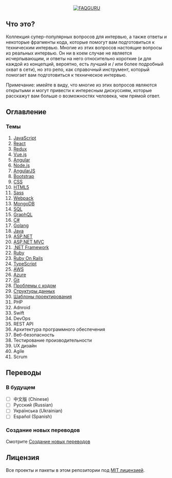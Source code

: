 <div align="center">
  <a href="https://github.com/FAQGURU">
    <img src="../assets/readme.svg" alt="FAQGURU" />
  </a>
</div>

## Что это?

Коллекция супер-популярных вопросов для интервью, а также ответы и некоторые фрагменты кода, которые помогут вам подготовиться к техническим интервью. Многие из этих вопросов настоящие вопросы из реальных интервью. Он ни в коем случае не является исчерпывающим, и ответы на него относительно короткие (и для каждой из концепций, вероятно, есть лучший и / или более подробный охват в сети), но это репо, как справочный инструмент, который помогает вам подготовиться к техническое интервью.

Примечание: имейте в виду, что многие из этих вопросов являются открытыми и могут привести к интересным дискуссиям, которые расскажут вам больше о возможностях человека, чем прямой ответ.

## Оглавление

### Темы

1. [JavaScript](/topics/ru/javascript.md)
1. [React](/topics/ru/react.md)
1. [Redux](/topics/ru/redux.md)
1. [Vue.js](/topics/ru/vuejs.md)
1. [Angular](/topics/ru/angular.md)
1. [Node.js](/topics/ru/nodejs.md)
1. [AngularJS](/topics/ru/angularjs.md)
1. [Bootstrap](/topics/ru/bootstrap.md)
1. [CSS](/topics/ru/css.md)
1. [HTML5](/topics/ru/html5.md)
1. [Sass](/topics/ru/sass.md)
1. [Webpack](/topics/ru/webpack.md)
1. [MongoDB](/topics/ru/mongodb.md)
1. [SQL](/topics/ru/sql.md)
1. [GraphQL](/topics/ru/graphql.md)
1. [C#](/topics/ru/c.md)
1. [Golang](/topics/ru/golang.md)
1. [Java](/topics/ru/java.md)
1. [ASP.NET](/topics/ru/asp.net.md)
1. [ASP.NET MVC](/topics/ru/asp.net-mvc.md)
1. [.NET Framework](/topics/ru/net-framework.md)
1. [Ruby](/topics/ru/ruby.md)
1. [Ruby On Rails](/topics/ru/ruby-on-rails.md)
1. [TypeScript](/topics/ru/typeScript.md)
1. [AWS](/topics/ru/aws.md)
1. [Azure](/topics/ru/azure.md)
1. [Git](/topics/ru/git.md)
1. [Проблемы с кодом](/topics/ru/code-problems.md)
1. [Структуры данных](/topics/ru/data-structures.md)
1. [Шаблоны проектирования](/topics/ru/design-patterns.md)
1. PHP
1. Adnroid
1. Swift
1. DevOps
1. REST API
1. Архитектура программного обеспечения
1. Веб-безопасность
1. Тестирование производительности
1. UX дизайн
1. Agile
1. Scrum

## Переводы

### В будущем

- [ ] 中文版 (Chinese)
- [ ] Русский (Russian)
- [ ] Українська (Ukrainian)
- [ ] Español (Spanish)

### Создание новых переводов

Смотрите [Создание новых переводов](CONTRIBUTING.md#Translations)

## Лицензия

Все проекты и пакеты в этом репозитории под [MIT лицензией](/LICENSE).
